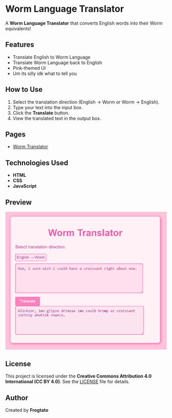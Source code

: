 # Worm Language Translator

A **Worm Language Translator** that converts English words into their Worm equivalents!

## Features
- Translate English to Worm Language
- Translate Worm Language back to English
- Pink-themed UI
- Um its silly idk what to tell you

## How to Use
1. Select the translation direction (English → Worm or Worm → English).
2. Type your text into the input box.
3. Click the **Translate** button.
4. View the translated text in the output box.

## Pages
- [Worm Translator](https://frogtato.github.io/Worm-Translator) 

## Technologies Used
- **HTML** 
- **CSS** 
- **JavaScript** 

## Preview
![Worm Translator Preview](wormlator.png)

## License
This project is licensed under the **Creative Commons Attribution 4.0 International (CC BY 4.0)**. See the [LICENSE](LICENSE) file for details.

## Author
Created by **Frogtato**
